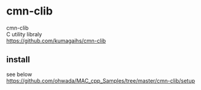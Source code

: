 cmn-clib
===============


cmn-clib  
C utility libraly  
 https://github.com/kumagaihs/cmn-clib  


## install 
see below  
https://github.com/ohwada/MAC_cpp_Samples/tree/master/cmn-clib/setup   



